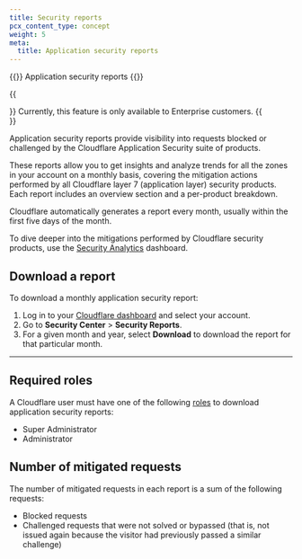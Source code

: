 ```yaml
---
title: Security reports
pcx_content_type: concept
weight: 5
meta:
  title: Application security reports
---
```


{{<beta>}} Application security reports {{</beta>}}

{{<Aside type="note">}}
Currently, this feature is only available to Enterprise customers.
{{</Aside>}}

Application security reports provide visibility into requests blocked or challenged by the Cloudflare Application Security suite of products.

These reports allow you to get insights and analyze trends for all the zones in your account on a monthly basis, covering the mitigation actions performed by all Cloudflare layer 7 (application layer) security products. Each report includes an overview section and a per-product breakdown.

Cloudflare automatically generates a report every month, usually within the first five days of the month.

To dive deeper into the mitigations performed by Cloudflare security products, use the [Security Analytics](/waf/security-analytics/) dashboard.

## Download a report

To download a monthly application security report:

1. Log in to your [Cloudflare dashboard](https://dash.cloudflare.com) and select your account.
2. Go to **Security Center** > **Security Reports**.
3. For a given month and year, select **Download** to download the report for that particular month.

---

## Required roles

A Cloudflare user must have one of the following [roles](/fundamentals/account-and-billing/members/roles/) to download application security reports:

* Super Administrator
* Administrator

## Number of mitigated requests

The number of mitigated requests in each report is a sum of the following requests:
* Blocked requests
* Challenged requests that were not solved or bypassed (that is, not issued again because the visitor had previously passed a similar challenge)

